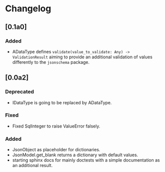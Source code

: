 # Changelog
## [0.1a0]
### Added
- ADataType defines `validate(value_to_validate: Any) -> ValidationResult`
  aiming to provide an additional validation of values differently to the 
  `jsonschema` package.

## [0.0a2]
### Deprecated
- IDataType is going to be replaced by ADataType.

### Fixed
- Fixed SqlInteger to raise ValueError falsely.

### Added
- JsonObject as placeholder for dictionaries.
- JsonModel.get_blank returns a dictionary with default values.
- starting sphinx docs for mainly doctests with a simple documentation as an
  additional result.